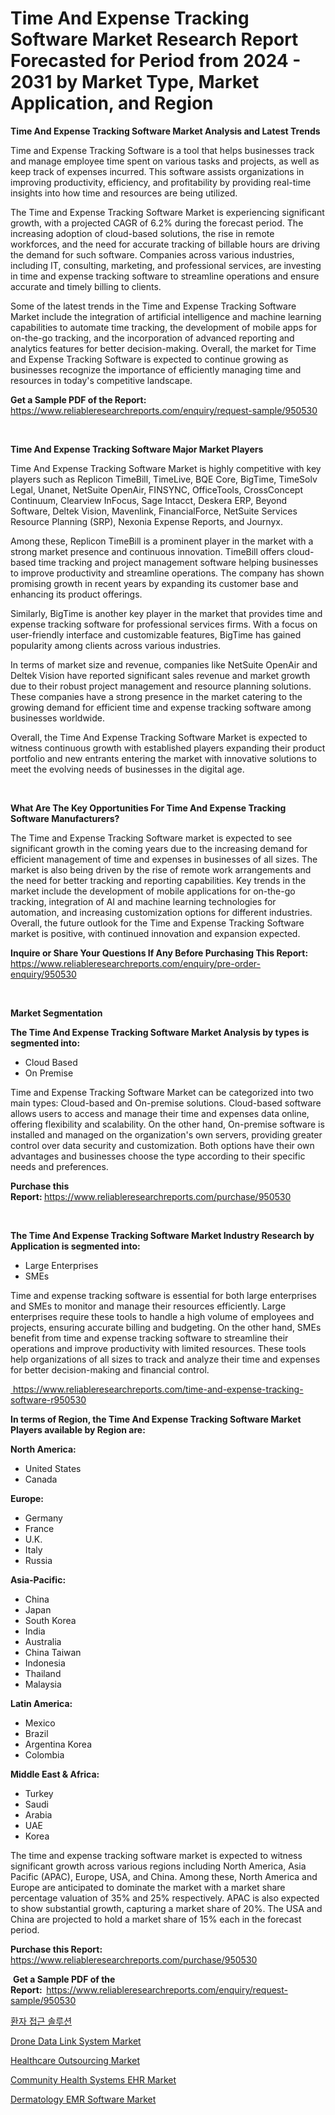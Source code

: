 <p><h1>Time And Expense Tracking Software Market Research Report Forecasted for Period from 2024 -  2031 by Market Type, Market Application, and Region</h1></p><p><strong>Time And Expense Tracking Software Market Analysis and Latest Trends</strong></p>
<p><p>Time and Expense Tracking Software is a tool that helps businesses track and manage employee time spent on various tasks and projects, as well as keep track of expenses incurred. This software assists organizations in improving productivity, efficiency, and profitability by providing real-time insights into how time and resources are being utilized.</p><p>The Time and Expense Tracking Software Market is experiencing significant growth, with a projected CAGR of 6.2% during the forecast period. The increasing adoption of cloud-based solutions, the rise in remote workforces, and the need for accurate tracking of billable hours are driving the demand for such software. Companies across various industries, including IT, consulting, marketing, and professional services, are investing in time and expense tracking software to streamline operations and ensure accurate and timely billing to clients.</p><p>Some of the latest trends in the Time and Expense Tracking Software Market include the integration of artificial intelligence and machine learning capabilities to automate time tracking, the development of mobile apps for on-the-go tracking, and the incorporation of advanced reporting and analytics features for better decision-making. Overall, the market for Time and Expense Tracking Software is expected to continue growing as businesses recognize the importance of efficiently managing time and resources in today's competitive landscape.</p></p>
<p><strong>Get a Sample PDF of the Report:&nbsp;</strong> <a href="https://www.reliableresearchreports.com/enquiry/request-sample/950530">https://www.reliableresearchreports.com/enquiry/request-sample/950530</a></p>
<p>&nbsp;</p>
<p><strong>Time And Expense Tracking Software Major Market Players</strong></p>
<p><p>Time And Expense Tracking Software Market is highly competitive with key players such as Replicon TimeBill, TimeLive, BQE Core, BigTime, TimeSolv Legal, Unanet, NetSuite OpenAir, FINSYNC, OfficeTools, CrossConcept Continuum, Clearview InFocus, Sage Intacct, Deskera ERP, Beyond Software, Deltek Vision, Mavenlink, FinancialForce, NetSuite Services Resource Planning (SRP), Nexonia Expense Reports, and Journyx.</p><p>Among these, Replicon TimeBill is a prominent player in the market with a strong market presence and continuous innovation. TimeBill offers cloud-based time tracking and project management software helping businesses to improve productivity and streamline operations. The company has shown promising growth in recent years by expanding its customer base and enhancing its product offerings.</p><p>Similarly, BigTime is another key player in the market that provides time and expense tracking software for professional services firms. With a focus on user-friendly interface and customizable features, BigTime has gained popularity among clients across various industries.</p><p>In terms of market size and revenue, companies like NetSuite OpenAir and Deltek Vision have reported significant sales revenue and market growth due to their robust project management and resource planning solutions. These companies have a strong presence in the market catering to the growing demand for efficient time and expense tracking software among businesses worldwide.</p><p>Overall, the Time And Expense Tracking Software Market is expected to witness continuous growth with established players expanding their product portfolio and new entrants entering the market with innovative solutions to meet the evolving needs of businesses in the digital age.</p></p>
<p>&nbsp;</p>
<p><strong>What Are The Key Opportunities For Time And Expense Tracking Software Manufacturers?</strong></p>
<p><p>The Time and Expense Tracking Software market is expected to see significant growth in the coming years due to the increasing demand for efficient management of time and expenses in businesses of all sizes. The market is also being driven by the rise of remote work arrangements and the need for better tracking and reporting capabilities. Key trends in the market include the development of mobile applications for on-the-go tracking, integration of AI and machine learning technologies for automation, and increasing customization options for different industries. Overall, the future outlook for the Time and Expense Tracking Software market is positive, with continued innovation and expansion expected.</p></p>
<p><strong>Inquire or Share Your Questions If Any Before Purchasing This Report:</strong> <a href="https://www.reliableresearchreports.com/enquiry/pre-order-enquiry/950530">https://www.reliableresearchreports.com/enquiry/pre-order-enquiry/950530</a></p>
<p>&nbsp;</p>
<p><strong>Market Segmentation</strong></p>
<p><strong>The Time And Expense Tracking Software Market Analysis by types is segmented into:</strong></p>
<p><ul><li>Cloud Based</li><li>On Premise</li></ul></p>
<p><p>Time and Expense Tracking Software Market can be categorized into two main types: Cloud-based and On-premise solutions. Cloud-based software allows users to access and manage their time and expenses data online, offering flexibility and scalability. On the other hand, On-premise software is installed and managed on the organization's own servers, providing greater control over data security and customization. Both options have their own advantages and businesses choose the type according to their specific needs and preferences.</p></p>
<p><strong>Purchase this Report:&nbsp;</strong><a href="https://www.reliableresearchreports.com/purchase/950530">https://www.reliableresearchreports.com/purchase/950530</a></p>
<p>&nbsp;</p>
<p><strong>The Time And Expense Tracking Software Market Industry Research by Application is segmented into:</strong></p>
<p><ul><li>Large Enterprises</li><li>SMEs</li></ul></p>
<p><p>Time and expense tracking software is essential for both large enterprises and SMEs to monitor and manage their resources efficiently. Large enterprises require these tools to handle a high volume of employees and projects, ensuring accurate billing and budgeting. On the other hand, SMEs benefit from time and expense tracking software to streamline their operations and improve productivity with limited resources. These tools help organizations of all sizes to track and analyze their time and expenses for better decision-making and financial control.</p></p>
<p><a href="https://www.reliableresearchreports.com/time-and-expense-tracking-software-r950530">&nbsp;https://www.reliableresearchreports.com/time-and-expense-tracking-software-r950530</a></p>
<p><strong>In terms of Region, the Time And Expense Tracking Software Market Players available by Region are:</strong></p>
<p>
    <p> <strong> North America: </strong>
        <ul>
            <li>United States</li>
            <li>Canada</li>
        </ul>
        </p> 
    <p> <strong> Europe: </strong>
        <ul>
            <li>Germany</li>
            <li>France</li>
            <li>U.K.</li>
            <li>Italy</li>
            <li>Russia</li>
        </ul>
        </p> 
    <p> <strong> Asia-Pacific: </strong>
        <ul>
            <li>China</li>
            <li>Japan</li>
            <li>South Korea</li>
            <li>India</li>
            <li>Australia</li>
            <li>China Taiwan</li>
            <li>Indonesia</li>
            <li>Thailand</li>
            <li>Malaysia</li>
        </ul>
        </p> 
    <p> <strong> Latin America: </strong>
        <ul>
            <li>Mexico</li>
            <li>Brazil</li>
            <li>Argentina Korea</li>
            <li>Colombia</li>
        </ul>
        </p> 
    <p> <strong> Middle East & Africa: </strong>
        <ul>
            <li>Turkey</li>
            <li>Saudi</li>
            <li>Arabia</li>
            <li>UAE</li>
            <li>Korea</li>
        </ul>
    </p>
    </p>
<p><p>The time and expense tracking software market is expected to witness significant growth across various regions including North America, Asia Pacific (APAC), Europe, USA, and China. Among these, North America and Europe are anticipated to dominate the market with a market share percentage valuation of 35% and 25% respectively. APAC is also expected to show substantial growth, capturing a market share of 20%. The USA and China are projected to hold a market share of 15% each in the forecast period.</p></p>
<p><strong>Purchase this Report: </strong><a href="https://www.reliableresearchreports.com/purchase/950530">https://www.reliableresearchreports.com/purchase/950530</a></p>
<p>&nbsp;<strong>Get a Sample PDF of the Report:&nbsp;&nbsp;</strong><a href="https://www.reliableresearchreports.com/enquiry/request-sample/950530">https://www.reliableresearchreports.com/enquiry/request-sample/950530</a></p>
<p><strong></strong></p>
<p><p><a href="https://github.com/solomonbode85/Market-Research-Report-List-1/blob/main/512071051097.md">환자 접근 솔루션</a></p><p><a href="https://www.linkedin.com/pulse/drone-data-link-system-market-analysis-sze-forecasted-period-4altf?trackingId=jbONnvO%2FA433613%2F9MofSQ%3D%3D">Drone Data Link System Market</a></p><p><a href="https://www.linkedin.com/pulse/healthcare-outsourcing-market-size-trends-complete-zuypf">Healthcare Outsourcing Market</a></p><p><a href="https://github.com/dimitrishawkinswaynenp91rgz/Market-Research-Report-List-2/blob/main/community-health-systems-ehr-market.md">Community Health Systems EHR Market</a></p><p><a href="https://github.com/gladysalidde/Market-Research-Report-List-1/blob/main/dermatology-emr-software-market.md">Dermatology EMR Software Market</a></p></p>